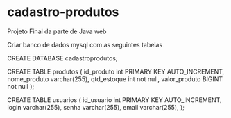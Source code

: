 # cadastro-produtos
Projeto Final da parte de Java web


Criar banco de dados mysql com as seguintes tabelas

CREATE DATABASE cadastroprodutos;

CREATE TABLE produtos (
    id_produto int PRIMARY KEY AUTO_INCREMENT,
    nome_produto varchar(255),
    qtd_estoque int not null,
    valor_produto BIGINT not null
);

CREATE TABLE usuarios (
    id_usuario int PRIMARY KEY AUTO_INCREMENT,
    login varchar(255),
    senha varchar(255),
    email varchar(255),
);
